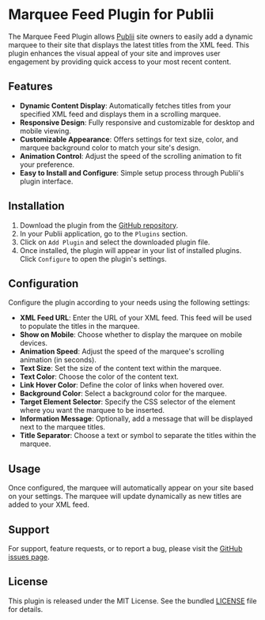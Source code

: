 # Marquee Feed Plugin for Publii

The Marquee Feed Plugin allows [Publii](https://getpublii.com) site owners to easily add a dynamic marquee to their site that displays the latest titles from the XML feed. This plugin enhances the visual appeal of your site and improves user engagement by providing quick access to your most recent content.

## Features

- **Dynamic Content Display**: Automatically fetches titles from your specified XML feed and displays them in a scrolling marquee.
- **Responsive Design**: Fully responsive and customizable for desktop and mobile viewing.
- **Customizable Appearance**: Offers settings for text size, color, and marquee background color to match your site's design.
- **Animation Control**: Adjust the speed of the scrolling animation to fit your preference.
- **Easy to Install and Configure**: Simple setup process through Publii's plugin interface.

## Installation

1. Download the plugin from the [GitHub repository](#).
2. In your Publii application, go to the `Plugins` section.
3. Click on `Add Plugin` and select the downloaded plugin file.
4. Once installed, the plugin will appear in your list of installed plugins. Click `Configure` to open the plugin's settings.

## Configuration

Configure the plugin according to your needs using the following settings:

- **XML Feed URL**: Enter the URL of your XML feed. This feed will be used to populate the titles in the marquee.
- **Show on Mobile**: Choose whether to display the marquee on mobile devices.
- **Animation Speed**: Adjust the speed of the marquee's scrolling animation (in seconds).
- **Text Size**: Set the size of the content text within the marquee.
- **Text Color**: Choose the color of the content text.
- **Link Hover Color**: Define the color of links when hovered over.
- **Background Color**: Select a background color for the marquee.
- **Target Element Selector**: Specify the CSS selector of the element where you want the marquee to be inserted.
- **Information Message**: Optionally, add a message that will be displayed next to the marquee titles.
- **Title Separator**: Choose a text or symbol to separate the titles within the marquee.

## Usage

Once configured, the marquee will automatically appear on your site based on your settings. The marquee will update dynamically as new titles are added to your XML feed.

## Support

For support, feature requests, or to report a bug, please visit the [GitHub issues page](#).

## License

This plugin is released under the MIT License. See the bundled [LICENSE](LICENSE.md) file for details.

